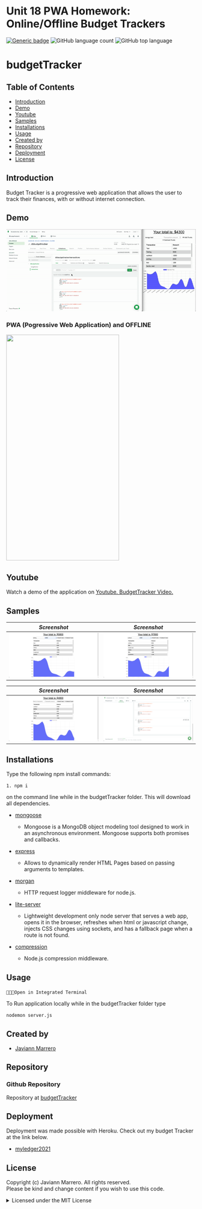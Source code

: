 # Unit 18 PWA Homework: Online/Offline Budget Trackers
[![Generic badge](https://img.shields.io/badge/license-MIT-<COLOR>.svg)](#license)
![GitHub language count](https://img.shields.io/github/languages/count/javiistacks/budgettracker)
![GitHub top language](https://img.shields.io/github/languages/top/javiistacks/budgettracker)

# budgetTracker

## Table of Contents
* [Introduction](#introduction)
* [Demo](#demo)
* [Youtube](#youtube)
* [Samples](#samples)
* [Installations](#installations)
* [Usage](#usage)
* [Created by](#created-by)
* [Repository](#repository)
* [Deployment](#deployment)
* [License](#license)


## Introduction
Budget Tracker is a progressive web application that allows the user to track their finances, with or without internet connection.

## Demo

![Screencast Demo](./assets/img/budget.gif)


### PWA (Pogressive Web Application) and OFFLINE 
<img src="./assets/img/offline.gif" width="300" height="600"/>


## Youtube
Watch a demo of the application on [Youtube. BudgetTracker Video.](https://www.youtube.com/watch?v=m0SFZFwqdwg)



## Samples

| ***Screenshot***                   | ***Screenshot***                      |
| :--------------------------------: | :-----------------------------------: |
| <img src="./assets/img/1.png">     | <img src="./assets/img/2.png">        |

| ***Screenshot***                   | ***Screenshot***                      |
| :--------------------------------: | :-----------------------------------: |
| <img src="./assets/img/3.png">     | <img src="./assets/img/4.png">       |


## Installations
Type the following npm install commands: 
```
1. npm i
```
on the command line while in the budgetTracker folder. This will download all dependencies. 
 
* [mongoose](https://www.npmjs.com/package/mongoose)
  * Mongoose is a MongoDB object modeling tool designed to work in an asynchronous environment. Mongoose supports both promises and callbacks.

* [express](https://www.npmjs.com/package/express)
  * Allows to dynamically render HTML Pages based on passing arguments to templates.
  
* [morgan](https://www.npmjs.com/package/morgan)
  * HTTP request logger middleware for node.js.
  
* [lite-server](https://www.npmjs.com/package/lite-server)
  * Lightweight development only node server that serves a web app, opens it in the browser, refreshes when html or javascript change, injects CSS changes using sockets, and has a fallback page when a route is not found.

* [compression](https://www.npmjs.com/package/compression)
  * Node.js compression middleware.

## Usage

`👨🏽‍💻Open in Integrated Terminal`

To Run application locally while in the budgetTracker folder type 
```
nodemon server.js 
```

## Created by
* [Javiann Marrero](https://github.com/javiistacks)


## Repository
### Github Repository
Repository at [budgetTracker](https://github.com/javiistacks/budgettracker)

## Deployment
Deployment was made possible with Heroku. 
Check out my budget Tracker at the link below.

* [myledger2021](https://myledger2021.herokuapp.com)

## License

Copyright (c) Javiann Marrero. All rights reserved.<br>
Please be kind and change content if you wish to use this code.

<details><summary>Licensed under the MIT License</summary>

Copyright (c) 2021 - present | Javiann Marrero

<blockquote>
Permission is hereby granted, free of charge, to any person obtaining a copy
of this software and associated documentation files (the "Software"), to deal
in the Software without restriction, including without limitation the rights
to use, copy, modify, merge, publish, distribute, sublicense, and/or sell
copies of the Software, and to permit persons to whom the Software is
furnished to do so, subject to the following conditions:

The above copyright notice and this permission notice shall be included in all
copies or substantial portions of the Software.

THE SOFTWARE IS PROVIDED "AS IS", WITHOUT WARRANTY OF ANY KIND, EXPRESS OR
IMPLIED, INCLUDING BUT NOT LIMITED TO THE WARRANTIES OF MERCHANTABILITY,
FITNESS FOR A PARTICULAR PURPOSE AND NONINFRINGEMENT. IN NO EVENT SHALL THE
AUTHORS OR COPYRIGHT HOLDERS BE LIABLE FOR ANY CLAIM, DAMAGES OR OTHER
LIABILITY, WHETHER IN AN ACTION OF CONTRACT, TORT OR OTHERWISE, ARISING FROM,
OUT OF OR IN CONNECTION WITH THE SOFTWARE OR THE USE OR OTHER DEALINGS IN THE
SOFTWARE.
</blockquote>
</details>
